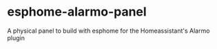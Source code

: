 # esphome-alarmo-panel
A physical panel to build with esphome for the Homeassistant's Alarmo plugin 
